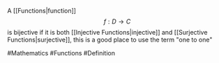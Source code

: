 A [[Functions|function]]
$$
f:D\to C
$$
is bijective if it is both [[Injective Functions|injective]] and [[Surjective Functions|surjective]], this is a good place to use the term "one to one"

#Mathematics #Functions #Definition